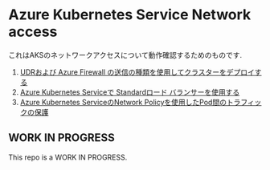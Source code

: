 # Azure Kubernetes Service Network access

これはAKSのネットワークアクセスについて動作確認するためのものです.

1. [UDRおよび Azure Firewall の送信の種類を使用してクラスターをデプロイする](AzureFW-AKS.azcli)
2. [Azure Kubernetes Serviceで Standardロード バランサーを使用する](LoadBalancer.azcli)
3. [Azure Kubernetes ServiceのNetwork Policyを使用したPod間のトラフィックの保護](NetworkPolicy.azcli)


## WORK IN PROGRESS
This repo is a WORK IN PROGRESS.
